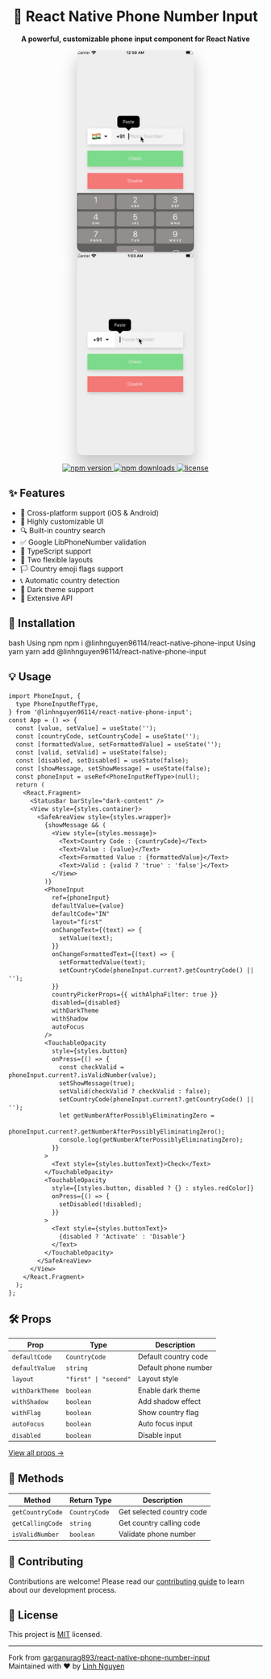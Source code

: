 <div align="center">
  <h1>📱 React Native Phone Number Input</h1>
  <p><strong>A powerful, customizable phone input component for React Native</strong></p>

  <div>
    <img src="./gif/Phone_Number_Input_Layout_1.gif" height="400" style="margin: 0 10px; border-radius: 10px; box-shadow: 0 20px 30px 3px rgba(9, 9, 16, 0.2);">
    <img src="./gif/Phone_Number_Input_Layout_2.gif" height="400" style="margin: 0 10px; border-radius: 10px; box-shadow: 0 20px 30px 3px rgba(9, 9, 16, 0.2);">
  </div>

  <p>
    <a href="https://www.npmjs.com/package/react-native-phone-number-input">
      <img src="https://img.shields.io/npm/v/react-native-phone-number-input.svg" alt="npm version">
    </a>
    <a href="https://www.npmjs.com/package/react-native-phone-number-input">
      <img src="https://img.shields.io/npm/dm/react-native-phone-number-input.svg" alt="npm downloads">
    </a>
    <a href="https://github.com/linhnguyen-gt/react-native-phone-number-input/blob/master/LICENSE">
      <img src="https://img.shields.io/github/license/linhnguyen-gt/react-native-phone-number-input.svg" alt="license">
    </a>
  </p>
</div>

## ✨ Features

- 📱 Cross-platform support (iOS & Android)
- 🎨 Highly customizable UI
- 🔍 Built-in country search
- ✅ Google LibPhoneNumber validation
- 🎯 TypeScript support
- 🔄 Two flexible layouts
- 🏳️ Country emoji flags support
- 📞 Automatic country detection
- 🎨 Dark theme support
- 🔧 Extensive API

## 🚀 Installation

bash
Using npm
npm i @linhnguyen96114/react-native-phone-input
Using yarn
yarn add @linhnguyen96114/react-native-phone-input

## 💡 Usage

```tsx
import PhoneInput, {
  type PhoneInputRefType,
} from '@linhnguyen96114/react-native-phone-input';
const App = () => {
  const [value, setValue] = useState('');
  const [countryCode, setCountryCode] = useState('');
  const [formattedValue, setFormattedValue] = useState('');
  const [valid, setValid] = useState(false);
  const [disabled, setDisabled] = useState(false);
  const [showMessage, setShowMessage] = useState(false);
  const phoneInput = useRef<PhoneInputRefType>(null);
  return (
    <React.Fragment>
      <StatusBar barStyle="dark-content" />
      <View style={styles.container}>
        <SafeAreaView style={styles.wrapper}>
          {showMessage && (
            <View style={styles.message}>
              <Text>Country Code : {countryCode}</Text>
              <Text>Value : {value}</Text>
              <Text>Formatted Value : {formattedValue}</Text>
              <Text>Valid : {valid ? 'true' : 'false'}</Text>
            </View>
          )}
          <PhoneInput
            ref={phoneInput}
            defaultValue={value}
            defaultCode="IN"
            layout="first"
            onChangeText={(text) => {
              setValue(text);
            }}
            onChangeFormattedText={(text) => {
              setFormattedValue(text);
              setCountryCode(phoneInput.current?.getCountryCode() || '');
            }}
            countryPickerProps={{ withAlphaFilter: true }}
            disabled={disabled}
            withDarkTheme
            withShadow
            autoFocus
          />
          <TouchableOpacity
            style={styles.button}
            onPress={() => {
              const checkValid = phoneInput.current?.isValidNumber(value);
              setShowMessage(true);
              setValid(checkValid ? checkValid : false);
              setCountryCode(phoneInput.current?.getCountryCode() || '');
              let getNumberAfterPossiblyEliminatingZero =
                phoneInput.current?.getNumberAfterPossiblyEliminatingZero();
              console.log(getNumberAfterPossiblyEliminatingZero);
            }}
          >
            <Text style={styles.buttonText}>Check</Text>
          </TouchableOpacity>
          <TouchableOpacity
            style={[styles.button, disabled ? {} : styles.redColor]}
            onPress={() => {
              setDisabled(!disabled);
            }}
          >
            <Text style={styles.buttonText}>
              {disabled ? 'Activate' : 'Disable'}
            </Text>
          </TouchableOpacity>
        </SafeAreaView>
      </View>
    </React.Fragment>
  );
};
```


## 🛠️ Props

| Prop | Type | Description |
|------|------|-------------|
| `defaultCode` | `CountryCode` | Default country code |
| `defaultValue` | `string` | Default phone number |
| `layout` | `"first" \| "second"` | Layout style |
| `withDarkTheme` | `boolean` | Enable dark theme |
| `withShadow` | `boolean` | Add shadow effect |
| `withFlag` | `boolean` | Show country flag |
| `autoFocus` | `boolean` | Auto focus input |
| `disabled` | `boolean` | Disable input |

[View all props →](./docs/PROPS.md)

## 🔧 Methods

| Method | Return Type | Description |
|--------|-------------|-------------|
| `getCountryCode` | `CountryCode` | Get selected country code |
| `getCallingCode` | `string` | Get country calling code |
| `isValidNumber` | `boolean` | Validate phone number |

## 🤝 Contributing

Contributions are welcome! Please read our [contributing guide](CONTRIBUTING.md) to learn about our development process.

## 📝 License

This project is [MIT](LICENSE) licensed.

---

 <p>
    Fork from <a href="https://github.com/garganurag893/react-native-phone-number-input">garganurag893/react-native-phone-number-input</a>
    <br/>
    Maintained with ❤️ by <a href="https://github.com/linhnguyen-gt">Linh Nguyen</a>
</p>
